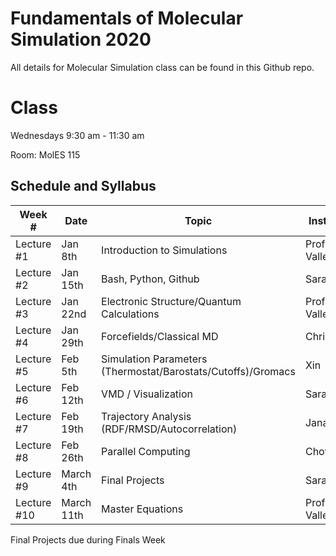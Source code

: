# Fundamentals of Molecular Simulation 2020
All details for Molecular Simulation class can be found in this Github repo. 

# Class

Wednesdays 9:30 am - 11:30 am

Room: MolES 115 

## Schedule and Syllabus

|Week #  | Date  | Topic | Instructor |
|---|---|---|---|
Lecture #1 | Jan 8th | Introduction to Simulations | Prof. Valleau 
Lecture #2 | Jan 15th | Bash, Python, Github | Sarah
Lecture #3 | Jan 22nd | Electronic Structure/Quantum Calculations | Prof. Valleau
Lecture #4 | Jan 29th | Forcefields/Classical MD | Chris
Lecture #5 | Feb 5th | Simulation Parameters (Thermostat/Barostats/Cutoffs)/Gromacs | Xin
Lecture #6 | Feb 12th | VMD / Visualization | Sarah
Lecture #7 | Feb 19th | Trajectory Analysis (RDF/RMSD/Autocorrelation) | Janani
Lecture #8 | Feb 26th | Parallel Computing | Chowdhury
Lecture #9 | March 4th | Final Projects | Sarah
Lecture #10 | March 11th | Master Equations | Prof. Valleau

Final Projects due during Finals Week

